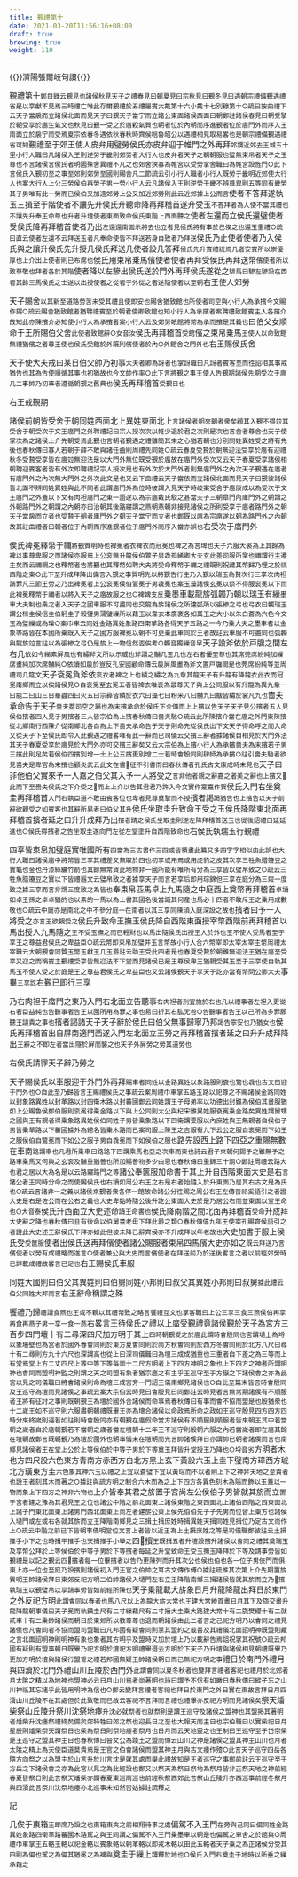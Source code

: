 ```yaml
---
title: 覲禮第十
date: 2021-03-20T11:56:16+08:00
draft: true
brewing: true
weight: 110
---
```



{{<subtitle>}}濟陽張爾岐句讀{{</subtitle>}}

覲禮第十<small>鄭目錄云覲見也諸侯秋見天子之禮春見曰朝夏見曰宗秋見曰覲冬見曰遇朝宗禮備覲遇禮省是以享獻不見焉三時禮亡唯此存爾覲禮於五禮屬賓大戴第十六小戴十七別錄第十○疏曰按曲禮下云天子當扆而立諸侯北面而見天子曰覲天子當宁而立諸公東面諸侯西面曰朝鄭註諸侯春見曰朝受摯於朝受享於庿生氣文也秋見曰覲一受之於庿殺氣質也朝者位於內朝而序進覲者位於庿門外而序入王南面立於扆宁而受焉夏宗依春冬遇依秋春秋時齊侯唁魯昭公以遇禮相見取易畧也是朝宗禮備覲遇禮省可知</small>覲禮至于郊王使人皮弁用璧勞侯氏亦皮弁迎于帷門之外再拜<small>郊謂近郊去王城五十里小行人職曰凡諸侯入玊則逆勞于畿則郊勞者大行人也皮弁者天子之朝朝服也璧無束帛者天子之玉尊也不言諸侯言侯氏者明國殊舍異禮不凡之也郊舍狹寡為帷宮以受勞掌舍職曰為帷宮設旌門○此下言侯氏入覲初至之事至郊則郊勞至國則賜舍凡二節疏云引小行人職者小行人既勞于畿明近郊使大行人也案大行人上公三勞侯伯再勞子男一勞小行人云凡諸侯入王則逆勞于畿不辨尊卑則五等同有畿勞其子男唯有此一勞而已侯伯又加遠郊勞上公又加近郊勞則此云近郊據上公而言</small>使者不答拜遂執玉三揖至于階使者不讓先升侯氏升聽命降再拜稽首遂升受玉<small>不答拜者為人使不當其禮也不讓先升奉王命尊也升者升壇使者東面致命侯氏東階上西面聽之</small>使者左還而立侯氏還璧使者受侯氏降再拜稽首使者乃出<small>左還還南面示將去也立者見侯氏將有事於己俟之也還玉重禮○疏曰直云使者左還不云拜送玉者凡奉命使皆不拜送若身自致者乃拜送</small>侯氏乃止使者使者乃入侯氏與之讓升侯氏先升授几侯氏拜送几使者設几答拜<small>侯氏先升賓禮統焉几者安賓所以崇優厚也上介出止使者則已布席也</small>侯氏用束帛乗馬儐使者使者再拜受侯氏再拜送幣<small>儐使者所以致尊敬也拜者各於其階</small>使者降以左驂出侯氏送於門外再拜侯氏遂從之<small>騑馬曰驂左驂設在西者其餘三馬侯氏之士遂以出授使者之從者于外從之者遂隨使者以至朝</small>右王使人郊勞


天子賜舍<small>以其新至道路勞苦未受其禮且使即安也賜舍猶致館也所使者司空與小行人為承擯今文賜作錫○疏云賜舍猶致館者猶聘禮賓至於朝君使卿致館也知小行人為承擯者案聘禮致館賓主人各擯介故知此亦陳擯介必知使小行人為承擯者案小行人云及郊勞眂館將幣為承而擯是其義也</small>曰伯父女順命于王所賜伯父舍<small>此使者致館辭○女音汝</small>侯氏再拜稽首<small>受館</small>儐之束帛乗馬<small>王使人以命致館無禮猶儐之者尊王使也侯氏受館於外既則儐使者於內○外館舍之門外也</small>右王賜侯氏舍


天子使大夫戒曰某日伯父帥乃初事<small>大夫者卿為訝者也掌訝職曰凡訝者賓客至而徃詔相其事戒猶告也其為告使順循其事也初猶故也今文帥作率○此下言將覲之事王使人告覲期諸侯先期受次于庿凡二事帥乃初事者遵循朝覲之舊典也</small>侯氏再拜稽首<small>受覲日也</small>


右王戒覲期


諸侯前朝皆受舍于朝同姓西面北上異姓東面北上<small>言諸侯者明來朝者衆矣顧其入覲不得竝耳受舍于朝受次于文王庿門之外聘禮記曰宗人授次次以帷少退於君之次則是次也言舍者尊舍也天子使掌次為之諸侯上介先朝受焉此覲也言朝者覲遇之禮雖簡其來之心猶若朝也分別同姓異姓受之將有先後也春秋傳曰寡人若朝于薛不敢與諸任齒則周禮先同姓○疏云春夏受贄於朝無迎法受享於庿有迎禮秋冬受贄受享皆在庿竝無迎法是以大門外無位既受覲於庿故在庿門外受次又云天子春夏受享諸侯相朝聘迎賓客者皆有外次即聘禮記宗人授次是也有外次於大門外者則無庿門外之內次天子覲遇在庿者有庿門外之內次無大門外之外次此文是也又云下曲禮云天子當依而立諸侯北面而見天子曰覲彼諸侯皆北面不辨同姓異姓與此不同者此謂庿門外為位時彼謂入見天子時岐案受舍于庿康成以為受次于文王庿門之外蓋以下文有肉袒庿門之東一語遂以為宗庿戴氏駁之甚當天子三朝臯門內庫門外之朝謂之外朝路門外之朝謂之內朝亦曰治朝其後路寢謂之燕朝燕朝非接見諸侯之所則受享于庿者路門外之朝天子當扆而立者也受贄于朝者庫門外之朝天子當宁而立者也鄭既以庿為宗庿遂以朝為路門外之內朝故其註曲禮者曰朝者位于內朝而序進覲者位于庿門外而序入當亦誤也</small>右受次于庿門外


侯氏裨冕釋幣于禰<small>將覲質明時也裨冕者衣裨衣而冠冕也裨之為言埤也天子六服大裘為上其餘為裨以事尊卑服之而諸侯亦服焉上公衮無升龍侯伯鷩子男毳孤絺卿大夫玄此差司服所掌也禰謂行主遷主矣而云禰親之也釋幣者告將覲也其釋幣如聘大夫將受命釋幣于禰之禮既則祝藏其幣歸乃埋之於祧西階之東○此下至升成拜降出備言入覲之事質明先以將覲告行主乃入覲以瑞玉為贄次行三享次肉袒請罪凡三節王勞之乃出裨冕者上公衮冕侯伯鷩冕子男毳冕也案玉藻諸侯玄冕以祭不得服衮冕以下而此裨冕釋幣于禰者以將入天子之庿故服之也○裨婢支反</small>乗墨車載龍旂弧韣乃朝以瑞玉有繅<small>墨車大夫制也乗之者入天子之國車服不可盡同也交龍為旂諸侯之所建弧所以張縿之弓也弓衣曰韣瑞玉謂公桓圭侯信圭伯躬圭子榖璧男蒲璧繅所以藉玉以韋衣本廣袤各如其玉之大小以朱白蒼為六色今文玉為璧繅或為璪○案巾車云同姓金路異姓象路四衛革路各得天子五路之一今乃乗大夫之墨車者以金象等路皆在本國所乗既入天子之國方服裨冕以朝不可更乗此車同於王者故註云車服不可盡同也弧韣與龍旂竝言註以為張縿之弓仍是旂上一物信然否俟考○韣音獨繅音早</small>天子設斧依於戸牖之間左右几<small>依如今綈素屏風也有繡斧文所以示威也斧謂之黼几玉几也左右者優至尊也其席莞席紛純加繅席畫純加次席黼純○依讀如扆於豈反孔安國顧命傳云扆屏風畫為斧文置戸牖間是也莞席紛純等並周禮司几筵文</small>天子袞冕負斧依<small>衮衣者裨之上也繢之繡之為九章其龍天子有升龍有降龍衣此衣而冠冕南鄉而立以俟諸侯見○自衮冕至玄冕五者皆裨衣唯衮為最尊天子與上公同服以有升龍為異九章一曰龍二曰山三日華蟲四曰火五曰宗彛皆繢於衣六曰藻七曰粉米八曰黼九曰黻皆繡於裳凡九也</small>嗇夫承命告于天子<small>嗇夫葢司空之屬也為末擯承命於侯氏下介傳而上上擯以告天子天子見公擯者五人見侯伯擯者四人見子男擯者三人皆宗伯為上擯春秋傳曰嗇夫馳○疏云此所陳擯介當在庿之外門東陳擯從北鄉南行西陳介從南鄉北各自為上下嗇夫承命告于天子則命先從侯氏出下文天子得命呼之而入命又從天子下至侯氏即令入此覲遇之禮畧唯有此一辭而已司儀云交擯三辭者據諸侯自相見於大門外法其天子春夏受享於庿見於大門外亦可交擯三辭矣又云大宗伯為上擯小行人為承擯嗇夫為末擯若子男三擯此則足矣若侯伯四擯別增一士上公五擯更別增二士若時㑹殷同則肆師為承擯○註引嗇夫馳者欲見嗇夫是卑官為末擯也顧炎武云此文在書𦙍征不引書而曰春秋傳者孔氏古文康成時未見也</small>天子曰非他伯父實來予一人嘉之伯父其入予一人將受之<small>言非他者親之辭嘉之者美之辭也上擯又𫝊此而下至嗇夫侯氏之下介受之𫝊而上上介以告其君君乃許入今文實作寔嘉作賀</small>侯氏入門右坐奠圭再拜稽首<small>入門右執臣道不敢由賓客位也卑者見尊奠摯而不授</small>擯者謁<small>謁猶告也上擯告以天子前辭欲親受之如賓客也其辭所易者曰伯父其升</small>侯氏坐取圭升致命王受之玉侯氏降階東北面再拜稽首擯者延之曰升升成拜乃出<small>擯者請之侯氏坐取圭則遂左降拜稽首送玉也從後詔禮曰延延進也○侯氏得擯者之告坐取圭遂向門左從左堂塗升自西階致命也</small>右侯氏執瑞玉行覲禮


四享皆束帛加璧庭實唯國所有<small>四當為三古書作三四或皆積畫此篇又多四字字相似由此誤也大行人職曰諸侯庿中將幣皆三享其禮差又無取於四也初享或用焉或用虎豹之皮其次享三牲魚腊籩豆之實龜也金也丹漆絲纊竹箭也其餘無常貨此地物非一國所能有唯所有分為三享皆以璧帛致之○疏云三牲魚腊籩豆之實以下皆禮器文云璧帛致之者據享天子而言若享后即用琮錦但三享在庭分為三叚一度致之據三享而言非謂三度致之為皆也</small>奉束帛匹馬卓上九馬隨之中庭西上奠幣再拜稽首<small>卓讀如卓王孫之卓卓猶的也以素的一馬以為上書其國名後當識其何産也馬必十匹者不敢斥王之乗用成數敬也○疏云中庭亦是南北之中不參分庭一在南者以其三享同陳須入庭深設之故也</small>擯者曰予一人將受之<small>亦言王欲親受之</small>侯氏升致命王撫玉侯氏降自西階東面授宰幣西階前再拜稽首以馬出授人九馬隨之<small>王不受玉撫之而已輕財也以馬出隨侯氏出授王人於外也王不使人受馬者至于享王之尊益君侯氏之卑益臣○疏云幣即束帛加璧并玉言幣故小行人合六幣宰即太宰太宰主幣周禮太宰職云大朝覲㑹同贊玉幣玉獻玉几玉爵註云助王受此四者是也春夏受贄於朝雖無迎法王猶在庿至受享又迎之而稱賓主覲禮受享皆無迎法不下堂而見諸侯已是王尊侯卑王猶親受其玉至于三享使自執其馬玉不使人受之於庭是王之尊益君侯氏之卑益臣也又云諸侯覲天子享天子訖亦當有幣問公卿大夫</small>事畢<small>三享訖</small>右覲已即行三享


乃右肉袒于庿門之東乃入門右北面立告聽事<small>右肉袒者刑宜施於右也凡以禮事者左袒入更從右者臣益純也告聽事者告王以國所用為罪之事也易曰折其右肱无咎○告聽事者告王以己所為多罪願聽王譴責之事也</small>擯者謁諸天子天子辭於侯氏曰伯父無事歸寧乃邦<small>謁告寧安也乃猶女也</small>侯氏再拜稽首出自屏南適門西遂入門左北面立王勞之再拜稽首擯者延之曰升升成拜降出<small>王辭之不即左者當出隱於屏而襲之也天子外屏勞之勞其道勞也</small>


右侯氏請罪天子辭乃勞之


天子賜侯氏以車服迎于外門外再拜<small>賜車者同姓以金路異姓以象路服則袞也鷩也毳也古文曰迎于門外也○自此至乃歸皆言王賜禮侯氏之事疏云案周禮巾車掌五路玉路以祀尊之不賜諸侯金路同姓以封象路異姓以封革路以封四衛木路以封蕃國鄭云同姓謂王子母弟率以功德出封雖為侯伯其畫服猶如上公賜魯侯鄭伯服則衮冕得乗金路以下與上公同則太公與杞宋雖異姓服袞冕乗金路矣異姓謂舅甥之國與王有親者得乗象路異姓侯伯同姓子男皆乗象路以下四衛謂要服以內庶姓與王無親者自侯伯子男皆乗革路以下蕃國據外為總名皆乗木路而已案司服上陳王之吉服有九下云公之服自衮冕而下如王之服侯伯自鷩冕而下如公之服子男自毳冕而下如侯伯之服也</small>路先設西上路下四亞之重賜無數在車南<small>路謂車也凡君所乗車曰路路下四謂乘馬也亞之次車而東也詩云君子來朝何錫予之雖無予之路車乗馬又何與之玄衮及黼重猶善也所加賜善物多少由恩也春秋傳曰重錦三十兩○鄭註周禮云路大也君之居以大為名是以云路寢路門之等</small>諸公奉篋服加命書于其上升自西階東面大史是右<small>言諸公者王同時分命之而使賜侯氏也右讀如周公右王之右是右者始隨入於升東面乃居其右古文是為氏也○疏云言諸非一之義以諸侯來覲者衆各停一館故命諸公分徃賜之周公右王左傳晉祁奚語引之者證大史是右是佐公而在公右之義也大史卑始時隨公後升訖公東面大史於是乃居公右而並東面以宣王命也○大音泰</small>侯氏升西面立大史述命<small>讀王命書也</small>侯氏降兩階之間北面再拜稽首<small>受命</small>升成拜<small>大史辭之降也春秋傳曰且有後命以伯舅耋老毋下拜此爵之類○春秋傳僖九年王使宰孔賜齊侯語引之者證此大史述王辭侯氏下拜亦如此但彼未降已辭齊侯亦不升成拜以年老故也</small>大史加書于服上侯氏受<small>受篋服</small>使者出侯氏送再拜儐使者諸公賜服者束帛四馬儐大史亦如之<small>既云拜送乃言儐使者以勞有成禮略而遂言○使者兼公與大史而言儐使者在拜送前乃於送後畧言之者以前經郊勞時已詳載成禮故畧言已足也</small>右王賜侯氏車服


同姓大國則曰伯父其異姓則曰伯舅同姓小邦則曰叔父其異姓小邦則曰叔舅<small>據此禮云伯父同姓大邦而言</small>右王辭命稱謂之殊


饗禮乃歸<small>禮謂食燕也王或不親以其禮幣致之略言饗禮互文也掌客職曰上公三享三食三燕侯伯再享再食再燕子男一享一食一燕</small>右畧言王待侯氏之禮以上庿受覲禮竟諸侯覲於天子為宮方三百步四門壇十有二尋深四尺加方明于其上<small>四時朝覲受之於庿此謂時㑹殷同也宮謂壝土為埒以象墻壁也為宮者於國外春㑹同則於東方夏㑹同則於南方秋㑹同則於西方冬㑹同則於北方八尺曰尋十有二尋則方九十六尺也深謂高也從上曰深司儀職曰為壇三成成猶重也三重者自下差之為三等而上有堂焉堂上方二丈四尺上等中等下等毎面十二尺方明者上下四方神明之象也上下四方之神者所謂明神也㑹同而盟明神監之則謂之天之司盟有象者猶宗庿之有主乎王巡守至于方嶽之下諸侯㑹之亦為此宮以見之司儀職曰將㑹諸侯則命為壇三成宮旁一門詔王儀南鄉見諸侯也○自此至篇末皆言時㑹殷同及王巡守為壇而見諸侯之事疏云案大宗伯云時見曰㑹殷見曰同鄭註云時見者言無常期諸侯有不順服者王將有征討之事則既朝覲王為壇於國外合諸侯而命事焉春秋傳曰有事而㑹不協而盟是也殷猶衆也十二嵗王如不巡守則六服盡朝朝禮既畢王亦為壇合諸侯以命政焉所命之政如王巡守殷見四方四方四時分來終嵗則遍若如註則時㑹殷同亦有朝覲在庿假命當方諸侯有不順服則順服者皆來朝王其中若當朝之嵗者自於庿朝覲若不當朝之歳者當在壇朝十二年王不巡守則殷朝六服之內若當嵗者即在庿其餘在壇朝故鄭言既朝覲乃為壇於國外也朝事儀未在壇朝而先言帥諸侯拜日亦謂帥已朝者諸侯而言也南鄉見諸侯者王在堂上公於上等侯伯於中等子男於下等奠玉拜皆升堂授玉乃降也○埒音劣</small>方明者木也方四尺設六色東方青南方赤西方白北方黑上玄下黃設六玉上圭下璧南方璋西方琥北方璜東方圭<small>六色象其神六玉以禮之上宜以蒼璧下宜以黃琮而不以者則上下之神非天地之至貴者也設玉者刻其木而著之○據註與疏方明之制合六木而為之上下四方各異色刻木為䧟而飾以玉蓋以一物而象上下四方之神非六物也</small>上介皆奉其君之旂置于宮尚左公侯伯子男皆就其旂而立<small>置于宮者建之豫為其君見王之位也諸公中階之前北面東上諸侯東階之東西面北上諸伯西階之西東面北上諸子門東北面東上諸男門西北面東上尚左者建旂公東上侯先伯伯先子子先男而位皆上東方也諸侯入壝門或左或右各就其旂而立王降階南鄉見之三揖土揖庶姓時揖異姓天揖同姓見揖位乃定古文尚作上○疏云中階之前已下皆朝事儀明堂位文言上者皆以近王為上土揖庶姓之等是司儀職鄭彼註云土揖推手小下之也時揖平推手也天揖推手小舉之</small>四𫝊擯<small>王既揖五者升壇設擯升諸侯以㑹同之禮其奠瑞玉及享幣公拜於上等侯伯於中等子男於下等擯者每延之升堂致命王受玉撫玉降拜於下等及請事勞皆如覲禮是以記之覲云四𫝊擯者每一位畢擯者以告乃更陳列而升其次公也侯也伯也各一位子男俠門而俱東上亦一位也至庭乃設擯則諸侯初入門王官之伯帥之耳古文傳作傅○據註疏推其次第上介先期置旂質明王帥諸侯拜日東郊反祀方明二伯帥諸侯入壝門左右立王降階南鄉三揖諸侯皆就其旂而立乃𫝊擯執瑞玉以覲璧帛以享請事勞皆如前經所陳也</small>天子乗龍載大旂象日月升龍降龍出拜日於東門之外反祀方明<small>此謂㑹同以春者也馬八尺以上為龍大旂大常也王建大常縿首畫日月其下及旒交畫升龍降龍朝事儀曰天子冕而執鎮圭尺有二寸繅藉尺有二寸搢大圭乗大路建大常十有二旒樊纓十有二就貳車十有二乗帥諸侯而朝日於東郊所以教尊尊也退而朝諸侯由此二者言之己祀方明乃以㑹同之禮見諸侯也凡㑹同者不協而盟司盟職曰凡邦國有疑㑹同則掌其盟約之載書及其禮儀北面詔明神既盟則藏之言北面詔明神則明神有象也象者其方明乎及盟時又加於壇上乃以載辭告焉詛祝掌其祝號○疏云邦國有疑則有盟事朝日既畢乃祀方明於壇祀方明禮畢退去方明於下天子乃升壇與諸侯相見朝禮既畢乃更加方明於壇與諸侯行盟誓之禮若邦國無疑王帥諸侯朝日而已無祀方明之事</small>禮日於南門外禮月與四瀆於北門外禮山川丘陵於西門外<small>此謂㑹同以夏冬秋者也變拜言禮者客祀也禮月於北郊者月太隂之精以為地神也盟神必云日月山川焉者尚著明也詩曰謂予不信有如皦日春秋傳曰縱子忘之山川神祇其忘諸乎此皆用明神為信也○鄭云變拜言禮者客祀也拜日於東門之外日實在東故言拜日月四瀆山川丘陵不在其處但於此致敬而已故云客祀不言拜而言禮也禮畢亦反祀方明而見諸侯矣</small>祭天燔柴祭山丘陵升祭川沈祭地瘞<small>升沈必就祭者也就祭則是謂王巡守及諸侯之盟神也其盟掲其著明者燔柴升沈瘞祭禮終矣備矣郊特牲曰郊之祭也迎長日之至也大報天而主日也宗伯職曰以實柴祀日月星辰則燔柴祭天謂祭日也柴為祭日則祭地瘞者祭月也日月而云天地靈之也王制曰王巡守至于岱宗柴是王巡守之盟其神主日也春秋傳曰晉文公為踐土之盟而傳云山川之神是諸侯之盟其神主山川也月者太隂之精上為天使臣道莫貴焉是王官之伯㑹諸侯而盟其神主月與古文瘞作殪○此言天子巡守四岳各隨方向祭之以為盟主於山言升於川言沈是就其處而舉此禮故知是王者巡守之事鄭前註云王巡守至于方岳之下諸侯㑹之亦為此宮以見之為此經設也鄭又以祭天為祭日祭地為祭月皆非正祭天地之神前經春夏皆祭日則此言祭天燔柴亦謂春夏東巡南巡也前經秋祭西郊此言祭山丘陵升亦西巡事前經冬祭月與四瀆此言祭川沈祭地瘞亦北巡事未知然否姑據註疏釋之</small>


記


几俟于東箱<small>王即席乃設之也東箱東夾之前相翔待事之處</small>偏駕不入王門<small>在旁與己同曰偏同姓金路異姓象路四衛革路蕃國木路駕之與王同謂之偏駕不入王門乗墨車以朝是也偏駕之車舍之於館與○周禮巾車掌王五輅玉輅以祀金輅以賓象輅以朝革輅以即戎木輅以田此五輅者天子乗之為正諸侯分受其四則為偏也駕之為偏其猶冕之為裨與</small>奠圭于繅上<small>謂釋於地也○侯氏入門右奠圭于地時以所垂之繅承藉之</small>